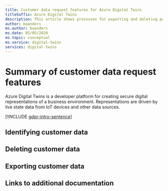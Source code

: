 ```yaml
---
title: Customer data request features​ for Azure Digital Twins
titleSuffix: Azure Digital Twins
description: This article shows processes for exporting and deleting personal data in Azure Digital Twins.
author: baanders
ms.author: baanders
ms.date: 05/05/2020
ms.topic: conceptual
ms.service: digital-twins
services: digital-twins
---
```


# Summary of customer data request features​

Azure Digital Twins is a developer platform for creating secure digital representations of a business environment. Representations are driven by live state data from IoT devices and other data sources.

[!INCLUDE [gdpr-intro-sentence](../../includes/gdpr-intro-sentence.md)]

## Identifying customer data


## Deleting customer data


## Exporting customer data


## Links to additional documentation